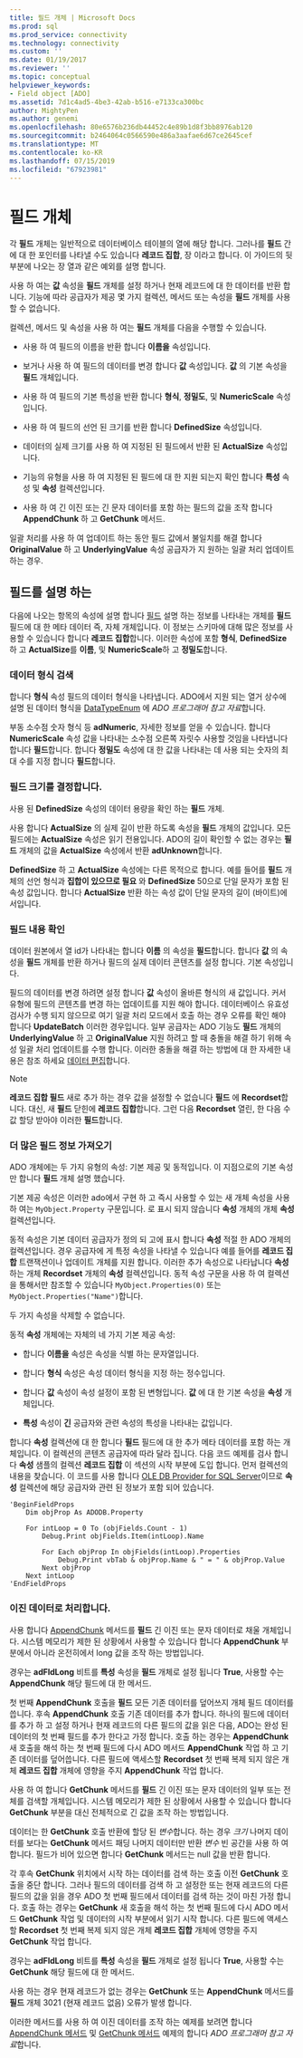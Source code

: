 ```yaml
---
title: 필드 개체 | Microsoft Docs
ms.prod: sql
ms.prod_service: connectivity
ms.technology: connectivity
ms.custom: ''
ms.date: 01/19/2017
ms.reviewer: ''
ms.topic: conceptual
helpviewer_keywords:
- Field object [ADO]
ms.assetid: 7d1c4ad5-4be3-42ab-b516-e7133ca300bc
author: MightyPen
ms.author: genemi
ms.openlocfilehash: 80e6576b236db44452c4e89b1d8f3bb8976ab120
ms.sourcegitcommit: b2464064c0566590e486a3aafae6d67ce2645cef
ms.translationtype: MT
ms.contentlocale: ko-KR
ms.lasthandoff: 07/15/2019
ms.locfileid: "67923981"
---
```

# <a name="the-field-object"></a>필드 개체
각 **필드** 개체는 일반적으로 데이터베이스 테이블의 열에 해당 합니다. 그러나를 **필드** 간에 대 한 포인터를 나타낼 수도 있습니다 **레코드 집합**, 장 이라고 합니다. 이 가이드의 뒷부분에 나오는 장 열과 같은 예외를 설명 합니다.  
  
 사용 하 여는 **값** 속성을 **필드** 개체를 설정 하거나 현재 레코드에 대 한 데이터를 반환 합니다. 기능에 따라 공급자가 제공 몇 가지 컬렉션, 메서드 또는 속성을 **필드** 개체를 사용할 수 없습니다.  
  
 컬렉션, 메서드 및 속성을 사용 하 여는 **필드** 개체를 다음을 수행할 수 있습니다.  
  
-   사용 하 여 필드의 이름을 반환 합니다 **이름을** 속성입니다.  
  
-   보거나 사용 하 여 필드의 데이터를 변경 합니다 **값** 속성입니다. **값** 의 기본 속성을 **필드** 개체입니다.  
  
-   사용 하 여 필드의 기본 특성을 반환 합니다 **형식**, **정밀도**, 및 **NumericScale** 속성입니다.  
  
-   사용 하 여 필드의 선언 된 크기를 반환 합니다 **DefinedSize** 속성입니다.  
  
-   데이터의 실제 크기를 사용 하 여 지정된 된 필드에서 반환 된 **ActualSize** 속성입니다.  
  
-   기능의 유형을 사용 하 여 지정된 된 필드에 대 한 지원 되는지 확인 합니다 **특성** 속성 및 **속성** 컬렉션입니다.  
  
-   사용 하 여 긴 이진 또는 긴 문자 데이터를 포함 하는 필드의 값을 조작 합니다 **AppendChunk** 하 고 **GetChunk** 메서드.  
  
 일괄 처리를 사용 하 여 업데이트 하는 동안 필드 값에서 불일치를 해결 합니다 **OriginalValue** 하 고 **UnderlyingValue** 속성 공급자가 지 원하는 일괄 처리 업데이트 하는 경우.  
  
## <a name="describing-a-field"></a>필드를 설명 하는  
 다음에 나오는 항목의 속성에 설명 합니다 [필드](../../../ado/reference/ado-api/field-object.md) 설명 하는 정보를 나타내는 개체를 **필드** 필드에 대 한 메타 데이터 즉, 자체 개체입니다. 이 정보는 스키마에 대해 많은 정보를 사용할 수 있습니다 합니다 **레코드 집합**합니다. 이러한 속성에 포함 **형식**, **DefinedSize** 하 고 **ActualSize**를 **이름**, 및 **NumericScale**하 고 **정밀도**합니다.  
  
### <a name="discovering-the-data-type"></a>데이터 형식 검색  
 합니다 **형식** 속성 필드의 데이터 형식을 나타냅니다. ADO에서 지원 되는 열거 상수에 설명 된 데이터 형식을 [DataTypeEnum](../../../ado/reference/ado-api/datatypeenum.md) 에 *ADO 프로그래머 참고 자료*합니다.  
  
 부동 소수점 숫자 형식 등 **adNumeric**, 자세한 정보를 얻을 수 있습니다. 합니다 **NumericScale** 속성 값을 나타내는 소수점 오른쪽 자릿수 사용할 것임을 나타냅니다 합니다 **필드**합니다. 합니다 **정밀도** 속성에 대 한 값을 나타내는 데 사용 되는 숫자의 최대 수를 지정 합니다 **필드**합니다.  
  
### <a name="determining-field-size"></a>필드 크기를 결정합니다.  
 사용 된 **DefinedSize** 속성의 데이터 용량을 확인 하는 **필드** 개체.  
  
 사용 합니다 **ActualSize** 의 실제 길이 반환 하도록 속성을 **필드** 개체의 값입니다. 모든 필드에는 **ActualSize** 속성은 읽기 전용입니다. ADO의 길이 확인할 수 없는 경우는 **필드** 개체의 값을 **ActualSize** 속성에서 반환 **adUnknown**합니다.  
  
 **DefinedSize** 하 고 **ActualSize** 속성에는 다른 목적으로 합니다. 예를 들어를 **필드** 개체의 선언 형식과 **집합이 있으므로 필요** 와 **DefinedSize** 50으로 단일 문자가 포함 된 속성 값입니다. 합니다 **ActualSize** 반환 하는 속성 값이 단일 문자의 길이 (바이트)에서입니다.  
  
### <a name="determining-field-contents"></a>필드 내용 확인  
 데이터 원본에서 열 id가 나타내는 합니다 **이름** 의 속성을 **필드**합니다. 합니다 **값** 의 속성을 **필드** 개체를 반환 하거나 필드의 실제 데이터 콘텐츠를 설정 합니다. 기본 속성입니다.  
  
 필드의 데이터를 변경 하려면 설정 합니다 **값** 속성이 올바른 형식의 새 값입니다. 커서 유형에 필드의 콘텐츠를 변경 하는 업데이트를 지원 해야 합니다. 데이터베이스 유효성 검사가 수행 되지 않으므로 여기 일괄 처리 모드에서 호출 하는 경우 오류를 확인 해야 합니다 **UpdateBatch** 이러한 경우입니다. 일부 공급자는 ADO 기능도 **필드** 개체의 **UnderlyingValue** 하 고 **OriginalValue** 지원 하려고 할 때 충돌을 해결 하기 위해 속성 일괄 처리 업데이트를 수행 합니다. 이러한 충돌을 해결 하는 방법에 대 한 자세한 내용은 참조 하세요 [데이터 편집](../../../ado/guide/data/editing-data.md)합니다.  
  
> [!NOTE]
>  **레코드 집합 필드** 새로 추가 하는 경우 값을 설정할 수 없습니다 **필드** 에 **Recordset**합니다. 대신, 새 **필드** 닫힌에 **레코드 집합**합니다. 그런 다음 **Recordset** 열린, 한 다음 수 값 할당 받아야 이러한 **필드**합니다.  
  
### <a name="getting-more-field-information"></a>더 많은 필드 정보 가져오기  
 ADO 개체에는 두 가지 유형의 속성: 기본 제공 및 동적입니다. 이 지점으로의 기본 속성만 합니다 **필드** 개체 설명 했습니다.  
  
 기본 제공 속성은 이러한 ado에서 구현 하 고 즉시 사용할 수 있는 새 개체 속성을 사용 하 여는 `MyObject.Property` 구문입니다. 로 표시 되지 않습니다 **속성** 개체의 개체 **속성** 컬렉션입니다.  
  
 동적 속성은 기본 데이터 공급자가 정의 되 고에 표시 합니다 **속성** 적절 한 ADO 개체의 컬렉션입니다. 경우 공급자에 게 특정 속성을 나타낼 수 있습니다 예를 들어를 **레코드 집합** 트랜잭션이나 업데이트 개체를 지원 합니다. 이러한 추가 속성으로 나타납니다 **속성** 하는 개체 **Recordset** 개체의 **속성** 컬렉션입니다. 동적 속성 구문을 사용 하 여 컬렉션을 통해서만 참조할 수 있습니다 `MyObject.Properties(0)` 또는 `MyObject.Properties("Name")`합니다.  
  
 두 가지 속성을 삭제할 수 없습니다.  
  
 동적 **속성** 개체에는 자체의 네 가지 기본 제공 속성:  
  
-   합니다 **이름을** 속성은 속성을 식별 하는 문자열입니다.  
  
-   합니다 **형식** 속성은 속성 데이터 형식을 지정 하는 정수입니다.  
  
-   합니다 **값** 속성이 속성 설정이 포함 된 변형입니다. **값** 에 대 한 기본 속성을 **속성** 개체입니다.  
  
-   **특성** 속성이 **긴** 공급자와 관련 속성의 특성을 나타내는 값입니다.  
  
 합니다 **속성** 컬렉션에 대 한 합니다 **필드** 필드에 대 한 추가 메타 데이터를 포함 하는 개체입니다. 이 컬렉션의 콘텐츠 공급자에 따라 달라 집니다. 다음 코드 예제를 검사 합니다 **속성** 샘플의 컬렉션 **레코드 집합** 이 섹션의 시작 부분에 도입 합니다. 먼저 컬렉션의 내용을 찾습니다. 이 코드를 사용 합니다 [OLE DB Provider for SQL Server](../../../ado/guide/appendixes/microsoft-ole-db-provider-for-sql-server.md)이므로 **속성** 컬렉션에 해당 공급자와 관련 된 정보가 포함 되어 있습니다.  
  
```  
'BeginFieldProps  
    Dim objProp As ADODB.Property  
  
    For intLoop = 0 To (objFields.Count - 1)  
        Debug.Print objFields.Item(intLoop).Name  
  
        For Each objProp In objFields(intLoop).Properties  
            Debug.Print vbTab & objProp.Name & " = " & objProp.Value  
        Next objProp  
    Next intLoop  
'EndFieldProps  
```  
  
### <a name="dealing-with-binary-data"></a>이진 데이터로 처리합니다.  
 사용 합니다 [AppendChunk](../../../ado/reference/ado-api/appendchunk-method-ado.md) 메서드를 **필드** 긴 이진 또는 문자 데이터로 채울 개체입니다. 시스템 메모리가 제한 된 상황에서 사용할 수 있습니다 합니다 **AppendChunk** 부분에서 아니라 온전히에서 long 값을 조작 하는 방법입니다.  
  
 경우는 **adFldLong** 비트를 **특성** 속성을 **필드** 개체로 설정 됩니다 **True**, 사용할 수는  **AppendChunk** 해당 필드에 대 한 메서드.  
  
 첫 번째 **AppendChunk** 호출을 **필드** 모든 기존 데이터를 덮어쓰지 개체 필드 데이터를 씁니다. 후속 **AppendChunk** 호출 기존 데이터를 추가 합니다. 하나의 필드에 데이터를 추가 하 고 설정 하거나 현재 레코드의 다른 필드의 값을 읽은 다음, ADO는 완성 된 데이터의 첫 번째 필드를 추가 한다고 가정 합니다. 호출 하는 경우는 **AppendChunk** 새 호출을 해석 하는 첫 번째 필드에 다시 ADO 메서드 **AppendChunk** 작업 하 고 기존 데이터를 덮어씁니다. 다른 필드에 액세스할 **Recordset** 첫 번째 복제 되지 않은 개체 **레코드 집합** 개체에 영향을 주지 **AppendChunk** 작업 합니다.  
  
 사용 하 여 합니다 **GetChunk** 메서드를 **필드** 긴 이진 또는 문자 데이터의 일부 또는 전체를 검색할 개체입니다. 시스템 메모리가 제한 된 상황에서 사용할 수 있습니다 합니다 **GetChunk** 부분을 대신 전체적으로 긴 값을 조작 하는 방법입니다.  
  
 데이터는 한 **GetChunk** 호출 반환에 할당 된 *변수*합니다. 하는 경우 *크기* 나머지 데이터를 보다는 **GetChunk** 메서드 패딩 나머지 데이터만 반환 *변수* 빈 공간을 사용 하 여 합니다. 필드가 비어 있으면 합니다 **GetChunk** 메서드는 null 값을 반환 합니다.  
  
 각 후속 **GetChunk** 위치에서 시작 하는 데이터를 검색 하는 호출 이전 **GetChunk** 호출을 중단 합니다. 그러나 필드의 데이터를 검색 하 고 설정한 또는 현재 레코드의 다른 필드의 값을 읽을 경우 ADO 첫 번째 필드에서 데이터를 검색 하는 것이 마친 가정 합니다. 호출 하는 경우는 **GetChunk** 새 호출을 해석 하는 첫 번째 필드에 다시 ADO 메서드 **GetChunk** 작업 및 데이터의 시작 부분에서 읽기 시작 합니다. 다른 필드에 액세스할 **Recordset** 첫 번째 복제 되지 않은 개체 **레코드 집합** 개체에 영향을 주지 **GetChunk** 작업 합니다.  
  
 경우는 **adFldLong** 비트를 **특성** 속성을 **필드** 개체로 설정 됩니다 **True**, 사용할 수는 **GetChunk**  해당 필드에 대 한 메서드.  
  
 사용 하는 경우 현재 레코드가 없는 경우는 **GetChunk** 또는 **AppendChunk** 메서드를 **필드** 개체 3021 (현재 레코드 없음) 오류가 발생 합니다.  
  
 이러한 메서드를 사용 하 여 이진 데이터를 조작 하는 예제를 보려면 합니다 [AppendChunk 메서드](../../../ado/reference/ado-api/appendchunk-method-ado.md) 및 [GetChunk 메서드](../../../ado/reference/ado-api/getchunk-method-ado.md) 예제의 합니다 *ADO 프로그래머 참고 자료*합니다.
